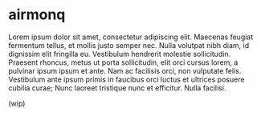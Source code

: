 # airmonq

Lorem ipsum dolor sit amet, consectetur adipiscing elit. Maecenas feugiat fermentum tellus, et mollis justo semper nec. Nulla volutpat nibh diam, id dignissim elit fringilla eu. Vestibulum hendrerit molestie sollicitudin. Praesent rhoncus, metus ut porta sollicitudin, elit orci cursus lorem, a pulvinar ipsum ipsum et ante. Nam ac facilisis orci, non vulputate felis. Vestibulum ante ipsum primis in faucibus orci luctus et ultrices posuere cubilia curae; Nunc laoreet tristique nunc et efficitur. Nulla facilisi.

(wip)

